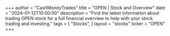 +++
author = "CashMoneyTrades"
title = "OPEN | Stock and Overview"
date = "2024-01-12T10:00:00"
description = "Find the latest information about trading OPEN stock for a full financial overview to help with your stock trading and investing."
tags = [
   "Stocks",
]
layout = "stocks"
ticker = "OPEN"
+++
